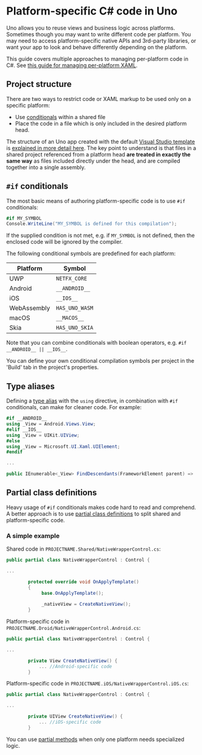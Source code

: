 # Platform-specific C# code in Uno

Uno allows you to reuse views and business logic across platforms. Sometimes though you may want to write different code per platform. You may need to access platform-specific native APIs and 3rd-party libraries, or want your app to look and behave differently depending on the platform. 

This guide covers multiple approaches to managing per-platform code in C#. See [this guide for managing per-platform XAML](platform-specific-xaml.md).

## Project structure

There are two ways to restrict code or XAML markup to be used only on a specific platform:

* Use [conditionals](https://docs.microsoft.com/en-us/dotnet/csharp/language-reference/preprocessor-directives/preprocessor-if) within a shared file
* Place the code in a file which is only included in the desired platform head.
 
The structure of an Uno app created with the default [Visual Studio template](https://marketplace.visualstudio.com/items?itemName=nventivecorp.uno-platform-addin) is [explained in more detail here](uno-app-solution-structure.md). The key point to understand is that files in a shared project referenced from a platform head **are treated in exactly the same way** as files included directly under the head, and are compiled together into a single assembly.
 
 
 ## `#if` conditionals
 
 The most basic means of authoring platform-specific code is to use `#if` conditionals:
 
 ```csharp
 #if MY_SYMBOL
 Console.WriteLine("MY_SYMBOL is defined for this compilation");
 ```
 
 If the supplied condition is not met, e.g. if `MY_SYMBOL` is not defined, then the enclosed code will be ignored by the compiler.
 
 The following conditional symbols are predefined for each platform:
 
 | Platform    | Symbol        |
 | ----------- | ------------- |
 | UWP         | `NETFX_CORE`  |
 | Android     | `__ANDROID__` |
 | iOS         | `__IOS__`     |
 | WebAssembly | `HAS_UNO_WASM`|
 | macOS       | `__MACOS__`   |
 | Skia        | `HAS_UNO_SKIA`|
 
Note that you can combine conditionals with boolean operators, e.g. `#if __ANDROID__ || __IOS__`. 

You can define your own conditional compilation symbols per project in the 'Build' tab in the project's properties.

## Type aliases

Defining a [type alias](https://docs.microsoft.com/en-us/dotnet/csharp/language-reference/keywords/using-directive) with the `using` directive, in combination with `#if` conditionals, can make for cleaner code. For example:

```csharp
#if __ANDROID__
using _View = Android.Views.View;
#elif __IOS__
using _View = UIKit.UIView;
#else
using _View = Microsoft.UI.Xaml.UIElement;
#endif

...

public IEnumerable<_View> FindDescendants(FrameworkElement parent) => ...
```
 
## Partial class definitions

Heavy usage of `#if` conditionals makes code hard to read and comprehend. A better approach is to use [partial class definitions](https://docs.microsoft.com/en-us/dotnet/csharp/programming-guide/classes-and-structs/partial-classes-and-methods) to split shared and platform-specific code.

### A simple example

Shared code in `PROJECTNAME.Shared/NativeWrapperControl.cs`:

```csharp
public partial class NativeWrapperControl : Control {

...

		protected override void OnApplyTemplate()
		{
			 base.OnApplyTemplate();
   
  			 _nativeView = CreateNativeView();
		}
```

Platform-specific code in `PROJECTNAME.Droid/NativeWrapperControl.Android.cs`:

```csharp
public partial class NativeWrapperControl : Control {

...

		private View CreateNativeView() {
			... //Android-specific code
		}
```

Platform-specific code in `PROJECTNAME.iOS/NativeWrapperControl.iOS.cs`:

```csharp
public partial class NativeWrapperControl : Control {

...

		private UIView CreateNativeView() {
			... //iOS-specific code
		}
```

You can use [partial methods](https://docs.microsoft.com/en-us/dotnet/csharp/programming-guide/classes-and-structs/partial-classes-and-methods#partial-methods) when only one platform needs specialized logic.

